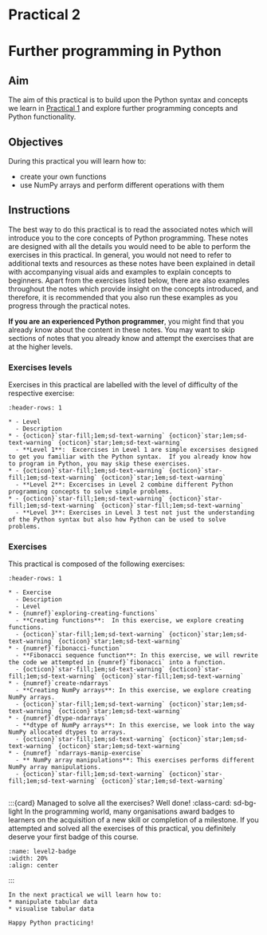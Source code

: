 # Practical 2
# Further programming in Python

## Aim  
The aim of this practical is to build upon the Python syntax and concepts we learn in [Practical 1](practical1) and explore
further programming concepts and Python functionality.

## Objectives
During this practical you will learn how to:
* create your own functions
* use NumPy arrays and perform different operations with them


## Instructions

The best way to do this practical is to read the associated notes which will introduce you to the core concepts of Python programming. 
These notes are designed with all the details you would need to be able to perform the exercises in this practical. In 
general, you would not need to refer to additional texts and resources as these notes have been explained in detail with
accompanying visual aids and examples to explain concepts to beginners.  Apart from the exercises listed below, there are also 
examples throughout the notes which provide insight on the concepts introduced, and therefore, it is recommended that you also 
run these examples as you progress through the practical notes.  

**If you are an experienced Python programmer**, you might find that you already know about the content in these notes. You 
may want to skip sections of notes that you already know and attempt the exercises that are at the higher levels. 

### Exercises levels
Exercises in this practical are labelled with the level of difficulty of the respective exercise:

```{list-table}
:header-rows: 1

* - Level
  - Description
* - {octicon}`star-fill;1em;sd-text-warning` {octicon}`star;1em;sd-text-warning` {octicon}`star;1em;sd-text-warning`
  - **Level 1**:  Excercises in Level 1 are simple excersises designed to get you familiar with the Python syntax.  If you already know how to program in Python, you may skip these exercises.
* - {octicon}`star-fill;1em;sd-text-warning` {octicon}`star-fill;1em;sd-text-warning` {octicon}`star;1em;sd-text-warning`
  - **Level 2**: Excercises in Level 2 combine different Python programming concepts to solve simple problems.  
* - {octicon}`star-fill;1em;sd-text-warning` {octicon}`star-fill;1em;sd-text-warning` {octicon}`star-fill;1em;sd-text-warning`
  - **Level 3**: Exercises in Level 3 test not just the understanding of the Python syntax but also how Python can be used to solve problems.  
```

### Exercises

This practical is composed of the following exercises:

```{list-table}
:header-rows: 1

* - Exercise
  - Description
  - Level
* - {numref}`exploring-creating-functions`
  - **Creating functions**:  In this exercise, we explore creating functions.
  - {octicon}`star-fill;1em;sd-text-warning` {octicon}`star;1em;sd-text-warning` {octicon}`star;1em;sd-text-warning`
* - {numref}`fibonacci-function`
  - **Fibonacci sequence function**: In this exercise, we will rewrite the code we attempted in {numref}`fibonacci` into a function.
  - {octicon}`star-fill;1em;sd-text-warning` {octicon}`star-fill;1em;sd-text-warning` {octicon}`star-fill;1em;sd-text-warning`
* - {numref}`create-ndarrays`
  - **Creating NumPy arrays**: In this exercise, we explore creating NumPy arrays.  
  - {octicon}`star-fill;1em;sd-text-warning` {octicon}`star;1em;sd-text-warning` {octicon}`star;1em;sd-text-warning`
* - {numref}`dtype-ndarrays`
  - **dtype of NumPy arrays**: In this exercise, we look into the way NumPy allocated dtypes to arrays.
  - {octicon}`star-fill;1em;sd-text-warning` {octicon}`star;1em;sd-text-warning` {octicon}`star;1em;sd-text-warning`
* - {numref} `ndarrays-manip-exercise`
  - ** NumPy array manipulations**: This exercises performs different NumPy array manipulations.  
  - {octicon}`star-fill;1em;sd-text-warning` {octicon}`star-fill;1em;sd-text-warning` {octicon}`star;1em;sd-text-warning`
  
```

:::{card} Managed to solve all the exercises?  Well done!
:class-card: sd-bg-light
In the programming world, many organisations award badges to learners on the acquisition of a new skill or completion of a milestone.  If you attempted and solved all the exercises of this practical, you definitely deserve your first badge of this course.
```{image} images/level-2-badge.png
:name: level2-badge
:width: 20%
:align: center
```
:::


```{admonition} Next week
In the next practical we will learn how to:
* manipulate tabular data
* visualise tabular data

Happy Python practicing!
```








